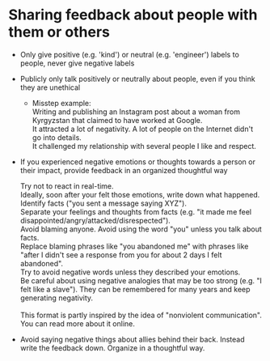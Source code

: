 # Sharing feedback about people with them or others
- Only give positive (e.g. 'kind') or neutral (e.g. 'engineer') labels to people, never give negative labels

- Publicly only talk positively or neutrally about people, even if you think they are unethical

  - Misstep example: <br>
    Writing and publishing an Instagram post about a woman from Kyrgyzstan that claimed to have worked at Google.<br>
    It attracted a lot of negativity. A lot of people on the Internet didn't go into details.<br>
    It challenged my relationship with several people I like and respect.<br>
    
- If you experienced negative emotions or thoughts towards a person or their impact, provide feedback in an organized thoughtful way

  Try not to react in real-time. <br>
  Ideally, soon after your felt those emotions, write down what happened.<br>
  Identify facts ("you sent a message saying XYZ").<br>
  Separate your feelings and thoughts from facts (e.g. "it made me feel disappointed/angry/attacked/disrespected").<br>
  Avoid blaming anyone. Avoid using the word "you" unless you talk about facts.<br>
  Replace blaming phrases like "you abandoned me" with phrases like "after I didn't see a response from you for about 2 days I felt abandoned".<br>
  Try to avoid negative words unless they described your emotions.<br>
  Be careful about using negative analogies that may be too strong (e.g. "I felt like a slave"). They can be remembered for many years and keep generating negativity.<br>
  <br>
  This format is partly inspired by the idea of "nonviolent communication". You can read more about it online.<br>

- Avoid saying negative things about allies behind their back.
  Instead write the feedback down. Organize in a thoughtful way.<br>
